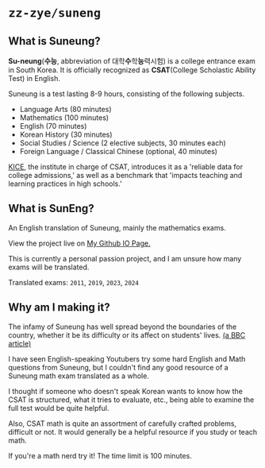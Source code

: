 # `zz-zye/suneng`

## What is Suneung?

**Su-neung**(**수능**, abbreviation of 대학**수**학**능**력시험) is a college entrance exam in South Korea.
It is officially recognized as **CSAT**(College Scholastic Ability Test) in English.

Suneung is a test lasting 8-9 hours, consisting of the following subjects.
 - Language Arts (80 minutes)
 - Mathematics (100 minutes)
 - English (70 minutes)
 - Korean History (30 minutes)
 - Social Studies / Science (2 elective subjects, 30 minutes each)
 - Foreign Language / Classical Chinese (optional, 40 minutes)

[KICE](https://www.kice.re.kr/sub/info.do?m=0205&s=english), the institute in charge of CSAT,
introduces it as a 'reliable data for college admissions,'
as well as a benchmark that 'impacts teaching and learning practices in high schools.'

## What is SunEng?

An English translation of Suneung, mainly the mathematics exams.

View the project live on [My Github IO Page.](https://zz-zye.github.io/suneng)

This is currently a personal passion project, and I am unsure how many exams will be translated.

Translated exams: `2011`, `2019`, `2023`, `2024`

## Why am I making it?

The infamy of Suneung has well spread beyond the boundaries of the country,
whether it be its difficulty or its affect on students' lives.
[(a BBC article)](https://www.bbc.com/news/world-asia-46181240)

I have seen English-speaking Youtubers try some hard English and Math questions from Suneung,
but I couldn't find any good resource of a Suneung math exam translated as a whole.

I thought if someone who doesn't speak Korean wants to know how the CSAT is structured, what it tries to evaluate, etc.,
being able to examine the full test would be quite helpful.

Also, CSAT math is quite an assortment of carefully crafted problems, difficult or not.
It would generally be a helpful resource if you study or teach math.

If you're a math nerd try it! The time limit is 100 minutes.
